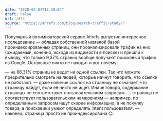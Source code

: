 ```yaml
---
date: "2020-02-04T12:10:04"
draft: False
url: /873
source: "https://ahrefs.com/blog/search-traffic-study/"
---
```


Популярный оптимизаторский сервис Ahrefs выпустил интересное исследование — обладая собственной немалой базой проиндексированных страниц, они проанализировали трафик на них (ожидаемый, конечно, исходя из видимости в поиске) и пришли к выводу, что только 9,37% страниц вообще получают поисковый трафик из Google. Остальные никто не находит и вот почему:

— на 66,31% страниц не ведет ни одной ссылки. Так что можете презрительно смотреть на людей, которые начнут говорить, что ссылки не работают.
— даже наличие ссылок на страницу не означает, что страницу найдут, если её никто не ищет. Иначе говоря, содержание страницы не соответствует пользовательским запросам.
— страница не соответствует пользовательским намерениям — например, по определенным запросам ищут скорее информацию, а не покупку товара, а поисковики умеют определять intent пользователя.
— наконец, страница просто не проиндексирована 😊.
